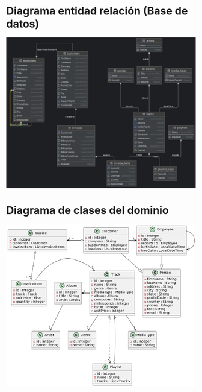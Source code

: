 # Diagrama entidad relación (Base de datos)
![Diagrama de entidad relación](images/Entity%20relationship%20diagram.png)

# Diagrama de clases del dominio
![Diagrama de clases del dominio](images/Domain%20diagram.png)